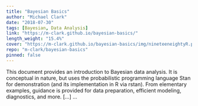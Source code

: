 ```yaml
---
title: "Bayesian Basics"
author: "Michael Clark"
date: "2018-07-30"
tags: [Bayesian, Data Analysis]
link: "https://m-clark.github.io/bayesian-basics/"
length_weight: "15.4%"
cover: "https://m-clark.github.io/bayesian-basics/img/nineteeneightyR.png"
repo: "m-clark/bayesian-basics"
pinned: false
---
```


This document provides an introduction to Bayesian data analysis. It is conceptual in nature, but uses the probabilistic programming language Stan for demonstration (and its implementation in R via rstan). From elementary examples, guidance is provided for data preparation, efficient modeling, diagnostics, and more. [...]  ...
